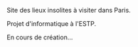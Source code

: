 Site des lieux insolites à visiter dans Paris.

Projet d'informatique à l'ESTP.

En cours de création...
